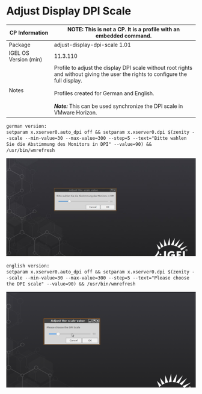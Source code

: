 # Adjust Display DPI Scale

|  CP Information | **NOTE:** This is not a CP. It is a profile with an embedded command.            |
|--------------------|------------|
| Package | adjust-display-dpi-scale 1.01 |
| IGEL OS Version (min) | 11.3.110 |
| Notes | Profile to adjust the display DPI scale without root rights and without giving the user the rights to configure the full display. <br /><br /> Profiles created for German and English. <br /><br /> ***Note:*** This can be used synchronize the DPI scale in VMware Horizon. |

```{german version}
german version:
setparam x.xserver0.auto_dpi off && setparam x.xserver0.dpi $(zenity --scale --min-value=30 --max-value=300 --step=5 --text="Bitte wahlen Sie die Abstimmung des Monitors in DPI" --value=90) && /usr/bin/wmrefresh
  ```
![German Version](DPI_scale_deutsch.jpg)

```{english version}
english version:
setparam x.xserver0.auto_dpi off && setparam x.xserver0.dpi $(zenity --scale --min-value=30 --max-value=300 --step=5 --text="Please choose the DPI scale" --value=90) && /usr/bin/wmrefresh
  ```
![English Version](DPI_scale_english.png)
